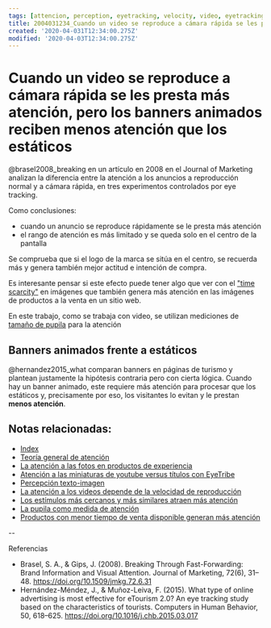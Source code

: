 ```yaml
---
tags: [attencion, perception, eyetracking, velocity, video, eyetracking, Notebooks/attention, Notebooks/perception]
title: 2004031234_Cuando un video se reproduce a cámara rápida se les presta más atención
created: '2020-04-031T12:34:00.275Z'
modified: '2020-04-03T12:34:00.275Z'
---
```


# Cuando un video se reproduce a cámara rápida se les presta más atención, pero los banners animados reciben menos atención que los estáticos

@brasel2008_breaking en un artículo en 2008 en el Journal of Marketing analizan la diferencia entre la atención a los anuncios a reproducción normal y a cámara rápida, en tres experimentos controlados por eye tracking.

Como conclusiones:

- cuando un anuncio se reproduce rápidamente se le presta más atención
- el rango de atención es más limitado y se queda solo en el centro de la pantalla

Se comprueba que si el logo de la marca se sitúa en el centro, se recuerda más y genera también mejor actitud e intención de compra.

Es interesante pensar si este efecto puede tener algo que ver con el ["time scarcity"](2003291731_escasezdetiempoaumentaatencion.md) en imágenes que también genera más atención en las imágenes de productos a la venta en un sitio web. 

En este trabajo, como se trabaja con video, se utilizan mediciones de [tamaño de pupila](2003230803_pupilacomomedidadeatencion.md) para la atención 

## Banners animados frente a estáticos

@hernandez2015_what comparan banners en páginas de turismo y plantean justamente la hipótesis contraria pero con cierta lógica. Cuando hay un banner animado, este requiere más atención para procesar que los estáticos y, precisamente por eso, los visitantes lo evitan y le prestan **menos atención**.

## Notas relacionadas:

- [Index](_2003101705_index.md)
- [Teoría general de atención](2003161131_unificacion_percepcion_ecologia_construccion.md)
- [La atención a las fotos en productos de experiencia](2003210809_atencionfotos_productosexperiencia.md)
- [Atención a las miniaturas de youtube versus títulos con EyeTribe](2004201836_atencioncaratula_video_vs_titulo.md)
- [Percepción texto-imagen](2003161247_percepcion_textoimagen.md)
- [La atención a los videos depende de la velocidad de reproducción](2004031202_atencion_videos_velocidad_reproduccion.md)
- [Los estímulos más cercanos y más similares atraen más atención](2003260716_estimulosproximosysimilares_atencion.md)
- [La pupila como medida de atención](003230803_pupilacomomedidadeatencion.md)
- [Productos con menor tiempo de venta disponible generan más atención](2003291731_escasezdetiempoaumentaatencion.md)

--

Referencias
- Brasel, S. A., & Gips, J. (2008). Breaking Through Fast-Forwarding: Brand Information and Visual Attention. Journal of Marketing, 72(6), 31–48. https://doi.org/10.1509/jmkg.72.6.31
- Hernández-Méndez, J., & Muñoz-Leiva, F. (2015). What type of online advertising is most effective for eTourism 2.0? An eye tracking study based on the characteristics of tourists. Computers in Human Behavior, 50, 618–625. https://doi.org/10.1016/j.chb.2015.03.017
